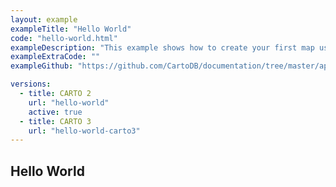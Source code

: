 ```yaml
---
layout: example
exampleTitle: "Hello World"
code: "hello-world.html"
exampleDescription: "This example shows how to create your first map using CARTO for deck.gl."
exampleExtraCode: ""
exampleGithub: "https://github.com/CartoDB/documentation/tree/master/app/content/deck-gl/examples/basic-examples/hello-world.html"

versions:
  - title: CARTO 2
    url: "hello-world"
    active: true
  - title: CARTO 3
    url: "hello-world-carto3"
---
```


## Hello World
